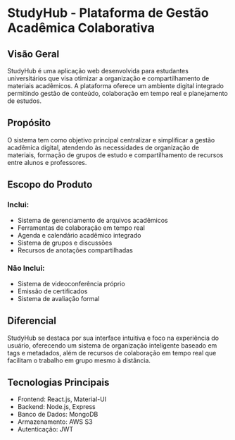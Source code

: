 # StudyHub - Plataforma de Gestão Acadêmica Colaborativa

## Visão Geral
StudyHub é uma aplicação web desenvolvida para estudantes universitários que visa otimizar a organização e compartilhamento de materiais acadêmicos. A plataforma oferece um ambiente digital integrado permitindo gestão de conteúdo, colaboração em tempo real e planejamento de estudos.

## Propósito
O sistema tem como objetivo principal centralizar e simplificar a gestão acadêmica digital, atendendo às necessidades de organização de materiais, formação de grupos de estudo e compartilhamento de recursos entre alunos e professores.

## Escopo do Produto
### Inclui:
- Sistema de gerenciamento de arquivos acadêmicos
- Ferramentas de colaboração em tempo real
- Agenda e calendário acadêmico integrado
- Sistema de grupos e discussões
- Recursos de anotações compartilhadas

### Não Inclui:
- Sistema de videoconferência próprio
- Emissão de certificados
- Sistema de avaliação formal

## Diferencial
StudyHub se destaca por sua interface intuitiva e foco na experiência do usuário, oferecendo um sistema de organização inteligente baseado em tags e metadados, além de recursos de colaboração em tempo real que facilitam o trabalho em grupo mesmo à distância.

## Tecnologias Principais
- Frontend: React.js, Material-UI
- Backend: Node.js, Express
- Banco de Dados: MongoDB
- Armazenamento: AWS S3
- Autenticação: JWT